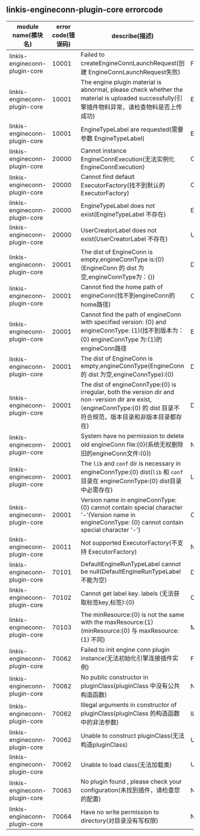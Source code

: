## linkis-engineconn-plugin-core  errorcode

| module name(模块名) | error code(错误码)  | describe(描述) |enumeration name(枚举)| Exception Class(类名)|
| -------- | -------- | ----- |-----|-----|
|linkis-engineconn-plugin-core |10001|Failed to createEngineConnLaunchRequest(创建 EngineConnLaunchRequest失败)|FAILED_CREATE_ELR|EngineconnCoreErrorCodeSummary|
|linkis-engineconn-plugin-core |10001|The engine plugin material is abnormal, please check whether the material is uploaded successfully(引擎插件物料异常，请检查物料是否上传成功)|EN_PLUGIN_MATERIAL_SOURCE_EXCEPTION|EngineconnCoreErrorCodeSummary|
|linkis-engineconn-plugin-core |10001|EngineTypeLabel are requested(需要参数 EngineTypeLabel)|ETL_REQUESTED|EngineconnCoreErrorCodeSummary|
|linkis-engineconn-plugin-core |20000|Cannot instance EngineConnExecution(无法实例化 EngineConnExecution)|CANNOT_INSTANCE_ECE|EngineconnCoreErrorCodeSummary|
|linkis-engineconn-plugin-core |20000|Cannot find default ExecutorFactory(找不到默认的 ExecutorFactory)|CANNOT_DEFAULT_EF|EngineconnCoreErrorCodeSummary|
|linkis-engineconn-plugin-core |20000|EngineTypeLabel does not exist(EngineTypeLabel 不存在)|ETL_NOT_EXISTS|EngineconnCoreErrorCodeSummary|
|linkis-engineconn-plugin-core |20000|UserCreatorLabel does not exist(UserCreatorLabel 不存在)|UCL_NOT_EXISTS|EngineconnCoreErrorCodeSummary|
|linkis-engineconn-plugin-core |20001|The dist of EngineConn is empty,engineConnType is:{0}(EngineConn 的 dist 为空,engineConnType为：{})|DIST_IS_EMPTY|EngineconnCoreErrorCodeSummary|
|linkis-engineconn-plugin-core |20001|Cannot find the home path of engineConn(找不到engineConn的home路径)|CANNOT_HOME_PATH_EC|EngineconnCoreErrorCodeSummary|
|linkis-engineconn-plugin-core |20001|Cannot find the path of engineConn with specified version: {0} and engineConnType: {1}(找不到版本为：{0} engineConnType 为:{1}的engineConn路径|ENGIN_VERSION_NOT_FOUND|EngineconnCoreErrorCodeSummary|
|linkis-engineconn-plugin-core |20001|The dist of EngineConn is empty,engineConnType(EngineConn 的 dist 为空,engineConnType):{0}|DIST_IS_EMPTY|EngineconnCoreErrorCodeSummary|
|linkis-engineconn-plugin-core |20001|The dist of engineConnType:{0} is irregular, both the version dir and non-version dir are exist,(engineConnType:{0} 的 dist 目录不符合规范，版本目录和非版本目录都存在)|DIST_IRREGULAR_EXIST|EngineconnCoreErrorCodeSummary|
|linkis-engineconn-plugin-core |20001|System have no permission to delete old engineConn file:{0}(系统无权删除旧的engineConn文件:{0})|NO_PERMISSION_FILE|EngineconnCoreErrorCodeSummary|
|linkis-engineconn-plugin-core |20001|The `lib` and `conf` dir is necessary in engineConnType:{0} dist(`lib` 和 `conf` 目录在 engineConnType:{0} dist目录中必需存在)|LIB_CONF_DIR_NECESSARY|EngineconnCoreErrorCodeSummary|
|linkis-engineconn-plugin-core |20001|Version name in engineConnType:{0} cannot contain special character '-'(Version name in engineConnType: {0} cannot contain special character '-')|CONTAINS_SPECIAL_CHARCATERS|EngineconnCoreErrorCodeSummary|
|linkis-engineconn-plugin-core |20011| Not supported ExecutorFactory(不支持 ExecutorFactory)|NOT_SUPPORTED_EF|EngineconnCoreErrorCodeSummary|
|linkis-engineconn-plugin-core |70101| DefaultEngineRunTypeLabel cannot be null(DefaultEngineRunTypeLabel 不能为空)|DERTL_CANNOT_NULL|EngineconnCoreErrorCodeSummary|
|linkis-engineconn-plugin-core |70102|Cannot get label key. labels (无法获取标签key,标签):{0}|CANNOT_GET_LABEL_KEY|EngineconnCoreErrorCodeSummary|
|linkis-engineconn-plugin-core |70103|The minResource:{0} is not the same with the maxResource:{1}(minResource:{0} 与 maxResource:{1} 不同)|MINRESOURCE_MAXRESOURCE_NO_SAME|EngineconnCoreErrorCodeSummary|
|linkis-engineconn-plugin-core |70062|Failed to init engine conn plugin instance(无法初始化引擎连接插件实例)|FAILED_ENGINE_INSTANCE|EngineconnCoreErrorCodeSummary|
|linkis-engineconn-plugin-core |70062|No public constructor in pluginClass(pluginClass 中没有公共构造函数)|NO_PUBLIC_CONSTRUCTOR|EngineconnCoreErrorCodeSummary|
|linkis-engineconn-plugin-core |70062|Illegal arguments in constructor of pluginClass(pluginClass 的构造函数中的非法参数)|ILLEGAL_ARGUMENTS|EngineconnCoreErrorCodeSummary|
|linkis-engineconn-plugin-core |70062|Unable to construct pluginClass(无法构造pluginClass)|UNABLE_PLUGINCLASS|EngineconnCoreErrorCodeSummary|
|linkis-engineconn-plugin-core |70062|Unable to load class(无法加载类)|UNABLE_CLASS|EngineconnCoreErrorCodeSummary|
|linkis-engineconn-plugin-core |70063|No plugin found , please check your configuration(未找到插件，请检查您的配置)|NO_PLUGIN_FOUND|EngineconnCoreErrorCodeSummary|
|linkis-engineconn-plugin-core |70064|Have no write permission to directory(对目录没有写权限)|NO_WRITE_PERMISSION|EngineconnCoreErrorCodeSummary|


